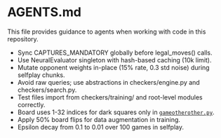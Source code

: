 # AGENTS.md

This file provides guidance to agents when working with code in this repository.

- Sync CAPTURES_MANDATORY globally before legal_moves() calls.
- Use NeuralEvaluator singleton with hash-based caching (10k limit).
- Mutate opponent weights in-place (15% rate, 0.3 std noise) during selfplay chunks.
- Avoid raw queries; use abstractions in checkers/engine.py and checkers/search.py.
- Test files import from checkers/training/ and root-level modules correctly.
- Board uses 1-32 indices for dark squares only in [`gameotherother.py`](gameotherother.py).
- Apply 50% board flips for data augmentation in training.
- Epsilon decay from 0.1 to 0.01 over 100 games in selfplay.
